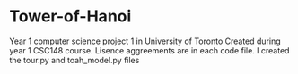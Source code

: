 # Tower-of-Hanoi
Year 1 computer science project 1 in University of Toronto
Created during year 1 CSC148 course.
Lisence aggreements are in each code file. I created the tour.py and toah_model.py files
